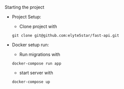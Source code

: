 Starting the project

- Project Setup:

  - Clone project with

  ```
  git clone git@github.com:elyte5star/fast-api.git
  ```

- Docker setup run:

  - Run migrations with

  ```
  docker-compose run app
  ```

  - start server with

  ```
  docker-compose up
  ```
